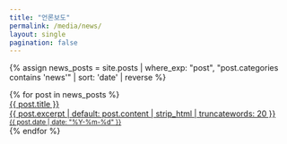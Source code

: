 ```yaml
---
title: "언론보도"
permalink: /media/news/
layout: single
pagination: false
---
```


{% assign news_posts = site.posts | where_exp: "post", "post.categories contains 'news'" | sort: 'date' | reverse %}

<div class="entries-list">
  {% for post in news_posts %}
    <a href="{{ post.url }}" class="news-item">
      <article>
        <div class="post-title">
          {{ post.title }}
        </div>
        <div class="post-excerpt">
          {{ post.excerpt | default: post.content | strip_html | truncatewords: 20 }}
        </div>
        <div class="post-date">
          <small>{{ post.date | date: "%Y-%m-%d" }}</small>
        </div>
      </article>
    </a>
  {% endfor %}
</div>







